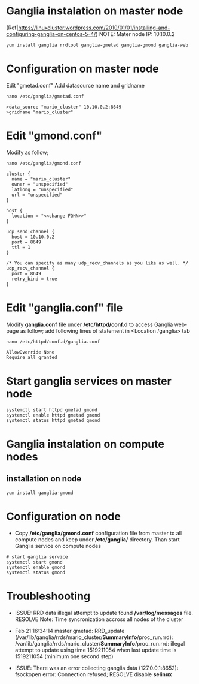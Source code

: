 # Ganglia instalation on master node
(Ref|https://linuxcluster.wordpress.com/2010/01/01/installing-and-configuring-ganglia-on-centos-5-4/)
NOTE: 
Mater node IP: 10.10.0.2

```
yum install ganglia rrdtool ganglia-gmetad ganglia-gmond ganglia-web
```

# Configuration on master node
Edit "gmetad.conf"
Add datasource name and gridname
```
nano /etc/ganglia/gmetad.conf

>data_source "mario_cluster" 10.10.0.2:8649
>gridname "mario_cluster"
```

# Edit "gmond.conf"
Modify as follow;
```
nano /etc/ganglia/gmond.conf

cluster {
  name = "mario_cluster"
  owner = "unspecified"
  latlong = "unspecified"
  url = "unspecified"
}

host {
  location = "<<change FQHN>>"
}

udp_send_channel {
  host = 10.10.0.2
  port = 8649
  ttl = 1
}

/* You can specify as many udp_recv_channels as you like as well. */
udp_recv_channel {
  port = 8649
  retry_bind = true
}
```

# Edit "ganglia.conf" file
Modify **ganglia.conf** file under **/etc/httpd/conf.d** to access Ganglia web-page as follow;
add following lines of statement in <Location /ganglia> tab

```
nano /etc/httpd/conf.d/ganglia.conf

AllowOverride None
Require all granted
```

# Start ganglia services on master node
```
systemctl start httpd gmetad gmond
systemctl enable httpd gmetad gmond
systemctl status httpd gmetad gmond
```

# Ganglia instalation on compute nodes
## installation on node
```
yum install ganglia-gmond
```

# Configuration on node
- Copy **/etc/ganglia/gmond.conf** configuration file from master to all compute nodes and keep under **/etc/ganglia/** directory. Than start Ganglia service on compute nodes

```
# start ganglia service
systemctl start gmond
systemctl enable gmond
systemctl status gmond
```

# Troubleshooting
- ISSUE: RRD data illegal attempt to update found **/var/log/messages** file. RESOLVE
Note: Time syncronization accross all nodes of the cluster

- Feb 21 16:34:14 master gmetad: RRD_update (/var/lib/ganglia/rrds/mario_cluster/__SummaryInfo__/proc_run.rrd): /var/lib/ganglia/rrds/mario_cluster/__SummaryInfo__/proc_run.rrd: illegal attempt to update using time 1519211054 when last update time is 1519211054 (minimum one second step)

- ISSUE: There was an error collecting ganglia data (127.0.0.1:8652): fsockopen error: Connection refused; RESOLVE disable **selinux**
